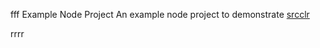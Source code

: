 fff Example Node Project
An example node project to demonstrate [srcclr](https:/w.srcclr.com)

rrrr
